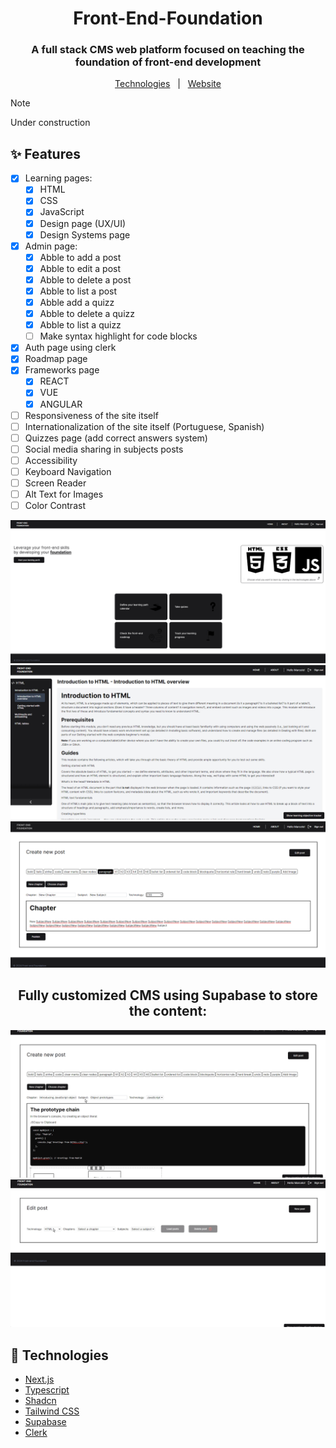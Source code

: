 <h1 align="center">
    Front-End-Foundation
</h1>

<h3 align="center">
  A full stack CMS web platform focused on teaching the foundation of front-end development
</h3>

<p align="center">
  <a href="#rocket-technologies">Technologies</a> &nbsp; | &nbsp;  <a href="https://front-end-foundation.vercel.app/" target="_blank">Website</a>
</p>

> [!NOTE]
> Under construction

## :sparkles: Features

- [x] Learning pages:
  - [x] HTML
  - [x] CSS
  - [x] JavaScript
  - [x] Design page (UX/UI)
  - [x] Design Systems page
- [x] Admin page:
  - [x] Abble to add a post
  - [x] Abble to edit a post
  - [x] Abble to delete a post
  - [x] Abble to list a post
  - [x] Abble add a quizz
  - [x] Abble to delete a quizz
  - [x] Abble to list a quizz
  - [ ] Make syntax highlight for code blocks  
- [x] Auth page using clerk
- [x] Roadmap page
- [x] Frameworks page
  - [x] REACT
  - [x] VUE
  - [x] ANGULAR
- [ ] Responsiveness of the site itself
- [ ] Internationalization of the site itself (Portuguese, Spanish)
- [ ] Quizzes page (add correct answers system)
- [ ] Social media sharing in subjects posts
- [ ] Accessibility
 - [ ] Keyboard Navigation
 - [ ] Screen Reader
 - [ ] Alt Text for Images
 - [ ] Color Contrast

<div align="center">
  <img src="public/homepage.png" alt="Homepage Screenshot"/>
  <img src="public/htmlpage.png" alt="HTML page Screenshot"/>
  <img src="public/postpage.png" alt="Post page Screenshot"/>
  <h2 align="center">
    Fully customized CMS using Supabase to store the content: 
  </h2>
  <img src="public/cmsoverview.gif" alt="CMS Overview GIF"/>
  <img src="public/editpost.gif" alt="Edit post GIF"/>
</div>

## :rocket: Technologies

- [Next.js](https://nextjs.org/)
- [Typescript](https://www.typescriptlang.org/)
- [Shadcn](https://ui.shadcn.com/)
- [Tailwind CSS](https://tailwindcss.com/)
- [Supabase](https://supabase.io/)
- [Clerk](https://clerk.dev/)

